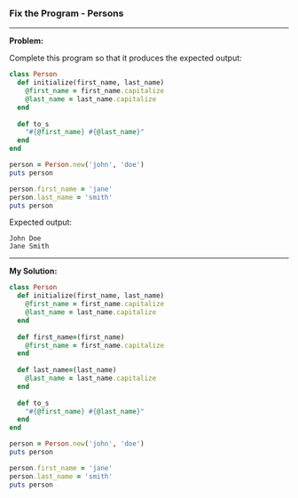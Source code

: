 ### Fix the Program - Persons

---

**Problem:**  

Complete this program so that it produces the expected output:

```ruby
class Person
  def initialize(first_name, last_name)
    @first_name = first_name.capitalize
    @last_name = last_name.capitalize
  end
  
  def to_s
    "#{@first_name} #{@last_name}"
  end
end

person = Person.new('john', 'doe')
puts person

person.first_name = 'jane'
person.last_name = 'smith'
puts person
```

Expected output:

```
John Doe
Jane Smith
```

---

**My Solution:**

```ruby
class Person
  def initialize(first_name, last_name)
    @first_name = first_name.capitalize
    @last_name = last_name.capitalize
  end
  
  def first_name=(first_name)
    @first_name = first_name.capitalize
  end
  
  def last_name=(last_name)
    @last_name = last_name.capitalize
  end
  
  def to_s
    "#{@first_name} #{@last_name}"
  end
end

person = Person.new('john', 'doe')
puts person

person.first_name = 'jane'
person.last_name = 'smith'
puts person
```

